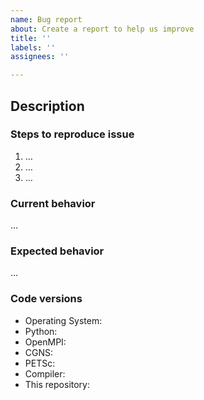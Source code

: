 ```yaml
---
name: Bug report
about: Create a report to help us improve
title: ''
labels: ''
assignees: ''

---
```


<!-- Please search on GitHub first to see if anyone else has already opened the same issue -->
## Description
<!-- Describe the bug here -->

### Steps to reproduce issue
<!-- Please provide a minimum working example (MWE) if possible -->

1. …
2. …
3. …

### Current behavior
…

### Expected behavior
…

### Code versions
<!-- List any relevant versions here -->
- Operating System:
- Python:
- OpenMPI:
- CGNS:
- PETSc:
- Compiler:
- This repository:
